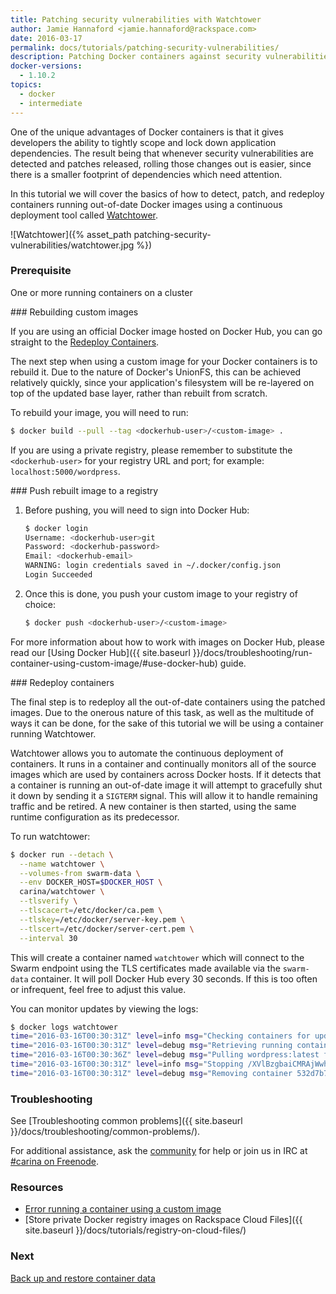 ```yaml
---
title: Patching security vulnerabilities with Watchtower
author: Jamie Hannaford <jamie.hannaford@rackspace.com>
date: 2016-03-17
permalink: docs/tutorials/patching-security-vulnerabilities/
description: Patching Docker containers against security vulnerabilities and outdated versions
docker-versions:
  - 1.10.2
topics:
  - docker
  - intermediate
---
```


One of the unique advantages of Docker containers is that it gives
developers the ability to tightly scope and lock down application dependencies.
The result being that whenever security vulnerabilities are detected and patches
released, rolling those changes out is easier, since there is a smaller footprint
of dependencies which need attention.

In this tutorial we will cover the basics of how to detect, patch, and redeploy
containers running out-of-date Docker images using a continuous deployment
tool called [Watchtower](https://github.com/getcarina/watchtower).

![Watchtower]({% asset_path patching-security-vulnerabilities/watchtower.jpg %})

### Prerequisite

One or more running containers on a cluster

### Rebuilding custom images

If you are using an official Docker image hosted on Docker Hub, you can go
straight to the [Redeploy Containers](#redeploy-containers).

The next step when using a custom image for your Docker containers is to rebuild
it. Due to the nature of Docker's UnionFS, this can be achieved
relatively quickly, since your application's filesystem will be re-layered on
top of the updated base layer, rather than rebuilt from scratch.

To rebuild your image, you will need to run:

```bash
$ docker build --pull --tag <dockerhub-user>/<custom-image> .
```

If you are using a private registry, please remember to substitute the
`<dockerhub-user>` for your registry URL and port;
for example: `localhost:5000/wordpress`.

### Push rebuilt image to a registry

1. Before pushing, you will need to sign into Docker Hub:

    ```bash
    $ docker login
    Username: <dockerhub-user>git
    Password: <dockerhub-password>
    Email: <dockerhub-email>
    WARNING: login credentials saved in ~/.docker/config.json
    Login Succeeded
    ```

1. Once this is done, you push your custom image to your registry of choice:

    ```bash
    $ docker push <dockerhub-user>/<custom-image>
    ```

For more information about how to work with images on Docker Hub, please
read our [Using Docker Hub]({{ site.baseurl }}/docs/troubleshooting/run-container-using-custom-image/#use-docker-hub)
 guide.

### Redeploy containers

The final step is to redeploy all the out-of-date containers using the patched
images. Due to the onerous nature of this task, as well as the multitude of
ways it can be done, for the sake of this tutorial we will be using a container
running Watchtower.

Watchtower allows you to automate the continuous deployment of containers. It runs
in a container and continually monitors all of the source images which are used
by containers across Docker hosts. If it detects that a
container is running an out-of-date image it will attempt to gracefully shut
it down by sending it a `SIGTERM` signal. This will allow it to handle remaining
traffic and be retired. A new container is then started, using the same
runtime configuration as its predecessor.

To run watchtower:

```bash
$ docker run --detach \
  --name watchtower \
  --volumes-from swarm-data \
  --env DOCKER_HOST=$DOCKER_HOST \
  carina/watchtower \
  --tlsverify \
  --tlscacert=/etc/docker/ca.pem \
  --tlskey=/etc/docker/server-key.pem \
  --tlscert=/etc/docker/server-cert.pem \
  --interval 30
```

This will create a container named `watchtower` which will connect to the
Swarm endpoint using the TLS certificates made available via the
`swarm-data` container. It will poll Docker Hub every 30 seconds. If this is
too often or infrequent, feel free to adjust this value.

You can monitor updates by viewing the logs:

```bash
$ docker logs watchtower
time="2016-03-16T00:30:31Z" level=info msg="Checking containers for updated images"
time="2016-03-16T00:30:31Z" level=debug msg="Retrieving running containers"
time="2016-03-16T00:30:36Z" level=debug msg="Pulling wordpress:latest for /adoring_roentgen"
time="2016-03-16T00:30:31Z" level=info msg="Stopping /XVlBzgbaiCMRAjWwhTHctcuAxhxKQFDa (532d7b7deb95f64f282b8ec42217f92ffe50ca28319a7e2b540922efc9562864) with SIGTERM"
time="2016-03-16T00:30:31Z" level=debug msg="Removing container 532d7b7deb95f64f282b8ec42217f92ffe50ca28319a7e2b540922efc9562864"
```

### Troubleshooting

See [Troubleshooting common problems]({{ site.baseurl }}/docs/troubleshooting/common-problems/).

For additional assistance, ask the [community](https://community.getcarina.com/) for help or join us in IRC at [#carina on Freenode](http://webchat.freenode.net/?channels=carina).

### Resources

* [Error running a container using a custom image](https://getcarina.com/docs/troubleshooting/run-container-using-custom-image/)
* [Store private Docker registry images on Rackspace Cloud Files]({{ site.baseurl }}/docs/tutorials/registry-on-cloud-files/)

### Next

[Back up and restore container data](https://getcarina.com/docs/tutorials/backup-restore-data/)

